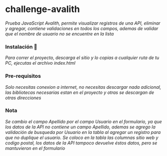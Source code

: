 # challenge-avalith

_Prueba JavaScript Avalith, permite visualizar registros de una API, eliminar y agregar, contiene validaciones en todos los campos, ademas de validar que el nombre de usuario no se encuentre en la lista_ 

### Instalación 🔧

_Para correr el proyecto, descarga el sitio y lo copias a cualquier ruta de tu PC, ejecutas el archivo index.html_

### Pre-requisitos

_Solo necesitas conexion a internet, no necesitas descargar nada adicional, las bibliotecas necesarias estan en el proyecto y otras se descargan de otras direcciones_

### Nota

_Se cambio el campo Apellido por el campo Usuario en el formulario, ya que los datos de la API no contiene un campo Apellido,
ademas se agrego la validación de busqueda por Usuario en la tabla al agregar un registro para que no duplique el usuario. 
Se coloco en la tabla las columnas sitio web y codigo postal, los datos de la API tampoco devuelve éstos datos, pero se mantuvieron en el formulario_